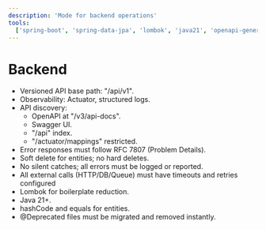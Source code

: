 ```yaml
---
description: 'Mode for backend operations'
tools:
  ['spring-boot', 'spring-data-jpa', 'lombok', 'java21', 'openapi-generator']
---
```


# Backend

- Versioned API base path: "/api/v1".
- Observability: Actuator, structured logs.
- API discovery:
  - OpenAPI at "/v3/api-docs".
  - Swagger UI.
  - "/api" index.
  - "/actuator/mappings" restricted.
- Error responses must follow RFC 7807 (Problem Details).
- Soft delete for entities; no hard deletes.
- No silent catches; all errors must be logged or reported.
- All external calls (HTTP/DB/Queue) must have timeouts and retries configured
- Lombok for boilerplate reduction.
- Java 21+.
- hashCode and equals for entities.
- @Deprecated files must be migrated and removed instantly.
